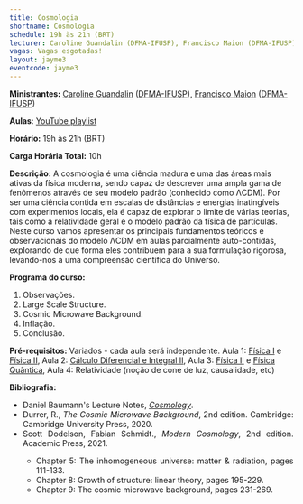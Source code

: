 ```yaml
---
title: Cosmologia
shortname: Cosmologia
schedule: 19h às 21h (BRT)
lecturer: Caroline Guandalin (DFMA-IFUSP), Francisco Maion (DFMA-IFUSP)
vagas: Vagas esgotadas!
layout: jayme3
eventcode: jayme3
---
```


**Ministrantes:** [Caroline Guandalin](http://lattes.cnpq.br/8046594106198115) ([DFMA-IFUSP](http://portal.if.usp.br/fma/pt-br/in%C3%ADcio-departamento-de-f%C3%ADsica-matem%C3%A1tica)), [Francisco Maion](http://lattes.cnpq.br/2700312947001086) ([DFMA-IFUSP](http://portal.if.usp.br/fma/pt-br/in%C3%ADcio-departamento-de-f%C3%ADsica-matem%C3%A1tica))

**Aulas**: <a href="https://www.youtube.com/playlist?list=PLUtepDnpw2tPCaw0fwX7bxJLarh9-oD5e">YouTube playlist</a>

**Horário:** 19h às 21h (BRT)

**Carga Horária Total:** 10h

**Descrição:** A cosmologia é uma ciência madura e uma das áreas mais ativas da física moderna, sendo capaz de descrever uma ampla gama de fenômenos através de seu modelo padrão (conhecido como ΛCDM). Por ser uma ciência contida em escalas de distâncias e energias inatingíveis com experimentos locais, ela é capaz de explorar o limite de várias teorias, tais como a relatividade geral e o modelo padrão da física de partículas. Neste curso vamos apresentar os principais fundamentos teóricos e observacionais do modelo ΛCDM em aulas parcialmente auto-contidas, explorando de que forma eles contribuem para a sua formulação rigorosa, levando-nos a uma compreensão científica do Universo. 

**Programa do curso:**
<div style="text-align: justify">
 <ol>
  <li>Observações.</li>
  <li>Large Scale Structure.</li>
  <li>Cosmic Microwave Background.</li>
  <li>Inflação.</li>
  <li>Conclusão.</li>
 </ol>
</div>

**Pré-requisitos:**  Variados - cada aula será independente. Aula 1: [Física I](https://uspdigital.usp.br/jupiterweb/obterDisciplina?nomdis=&sgldis=4302111) e [Física II](https://uspdigital.usp.br/jupiterweb/obterDisciplina?nomdis=&sgldis=4302112), Aula 2: [Cálculo Diferencial e Integral II](https://uspdigital.usp.br/jupiterweb/obterDisciplina?nomdis=&sgldis=MAT0121), Aula 3: [Física II](https://uspdigital.usp.br/jupiterweb/obterDisciplina?nomdis=&sgldis=4302112) e [Física Quântica](https://uspdigital.usp.br/jupiterweb/obterDisciplina?nomdis=&sgldis=4302311), Aula 4: Relatividade (noção de cone de luz, causalidade, etc)

**Bibliografia:**


<div style="text-align: justify">
 <ul>
  <li>Daniel Baumann's Lecture Notes, <a href="https://www.dropbox.com/s/9y9bj9lzu2h0od9/LecturesNotesV2.pdf?dl=0"><i>Cosmology</i></a>. </li>
   <li> Durrer, R., <i>The Cosmic Microwave Background</i>, 2nd edition. Cambridge: Cambridge University Press, 2020.</li>
   <li> Scott Dodelson, Fabian Schmidt., <i>Modern Cosmology</i>, 2nd edition. Academic Press, 2021. </li>
  <ul>
   <li> Chapter 5: The inhomogeneous universe: matter & radiation, pages 111-133. </li>
   <li> Chapter 8: Growth of structure: linear theory, pages 195-229. </li>
   <li> Chapter 9: The cosmic microwave background, pages 231-269. </li>
  </ul>
 </ul>
</div>
